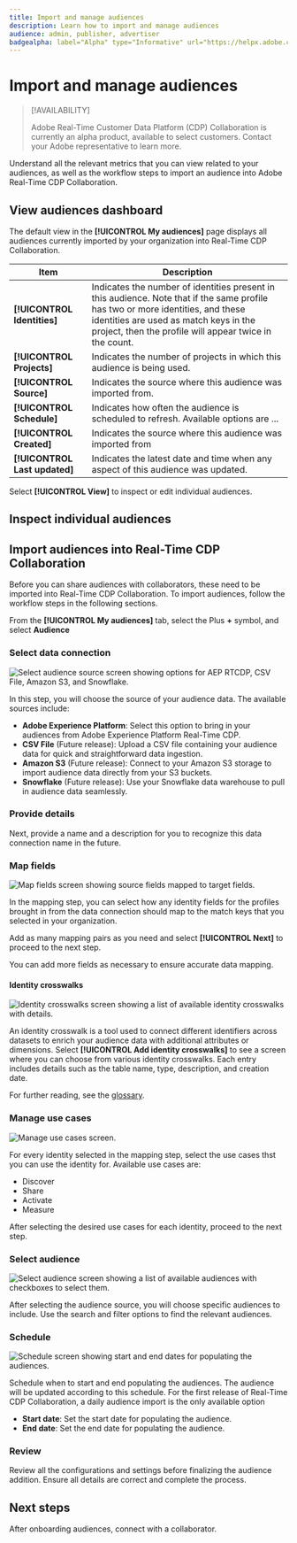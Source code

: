 ```yaml
---
title: Import and manage audiences
description: Learn how to import and manage audiences
audience: admin, publisher, advertiser
badgealpha: label="Alpha" type="Informative" url="https://helpx.adobe.com/legal/product-descriptions/real-time-customer-data-platform-b2b-edition-prime-and-ultimate-packages.html newtab=true"
---
```


# Import and manage audiences

>[!AVAILABILITY]
>
>Adobe Real-Time Customer Data Platform (CDP) Collaboration is currently an alpha product, available to select customers. Contact your Adobe representative to learn more. 

Understand all the relevant metrics that you can view related to your audiences, as well as the workflow steps to import an audience into Adobe Real-Time CDP Collaboration.

## View audiences dashboard

The default view in the **[!UICONTROL My audiences]** page displays all audiences currently imported by your organization into Real-Time CDP Collaboration. 

| Item | Description|
|----------|---------|
| **[!UICONTROL Identities]** | Indicates the number of identities present in this audience. Note that if the same profile has two or more identities, and these identities are used as match keys in the project, then the profile will appear twice in the count. |
| **[!UICONTROL Projects]** | Indicates the number of projects in which this audience is being used. |
| **[!UICONTROL Source]** | Indicates the source where this audience was imported from. |
| **[!UICONTROL Schedule]** | Indicates how often the audience is scheduled to refresh. Available options are ... |
| **[!UICONTROL Created]** | Indicates the source where this audience was imported from |
| **[!UICONTROL Last updated]** | Indicates the latest date and time when any aspect of this audience was updated. |

Select **[!UICONTROL View]** to inspect or edit individual audiences. 

## Inspect individual audiences

## Import audiences into Real-Time CDP Collaboration

Before you can share audiences with collaborators, these need to be imported into Real-Time CDP Collaboration. To import audiences, follow the workflow steps in the following sections.

From the **[!UICONTROL My audiences]** tab, select the Plus **+** symbol, and select **Audience**

### Select data connection

![Select audience source screen showing options for AEP RTCDP, CSV File, Amazon S3, and Snowflake.](/help/assets/setup/add-audiences/Step-Select-Audience-Source.png)

In this step, you will choose the source of your audience data. The available sources include:

* **Adobe Experience Platform**: Select this option to bring in your audiences from Adobe Experience Platform Real-Time CDP. 
* **CSV File** (Future release): Upload a CSV file containing your audience data for quick and straightforward data ingestion.
* **Amazon S3** (Future release): Connect to your Amazon S3 storage to import audience data directly from your S3 buckets.
* **Snowflake** (Future release): Use your Snowflake data warehouse to pull in audience data seamlessly.

### Provide details

Next, provide a name and a description for you to recognize this data connection name in the future. 

### Map fields

![Map fields screen showing source fields mapped to target fields.](/help/assets/setup/add-audiences/Step-Map-Fields.png)

In the mapping step, you can select how any identity fields for the profiles brought in from the data connection should map to the match keys that you selected in your organization. 

Add as many mapping pairs as you need and select **[!UICONTROL Next]** to proceed to the next step.

You can add more fields as necessary to ensure accurate data mapping.

#### Identity crosswalks

![Identity crosswalks screen showing a list of available identity crosswalks with details.](/help/assets/setup/add-audiences/Step-Identity-Crosswalks.png)

An identity crosswalk is a tool used to connect different identifiers across datasets to enrich your audience data with additional attributes or dimensions. Select **[!UICONTROL Add identity crosswalks]** to see a screen where you can choose from various identity crosswalks. Each entry includes details such as the table name, type, description, and creation date.

For further reading, see the [glossary](/help/guide/glossary.md).

### Manage use cases

![Manage use cases screen.](/help/assets/setup/add-audiences/Step-manage-use-cases.png)

For every identity selected in the mapping step, select the use cases thst you can use the identity for. Available use cases are: 

* Discover
* Share
* Activate
* Measure

After selecting the desired use cases for each identity, proceed to the next step. 

### Select audience

![Select audience screen showing a list of available audiences with checkboxes to select them.](/help/assets/setup/add-audiences/Step-Select-Audience.png)

After selecting the audience source, you will choose specific audiences to include. Use the search and filter options to find the relevant audiences.

### Schedule

![Schedule screen showing start and end dates for populating the audiences.](/help/assets/setup/add-audiences/Step-Schedule.png)

Schedule when to start and end populating the audiences. The audience will be updated according to this schedule. For the first release of Real-Time CDP Collaboration, a daily audience import is the only available option

- **Start date**: Set the start date for populating the audience.
- **End date**: Set the end date for populating the audience.

### Review

Review all the configurations and settings before finalizing the audience addition. Ensure all details are correct and complete the process.

## Next steps

After onboarding audiences, connect with a collaborator. 

